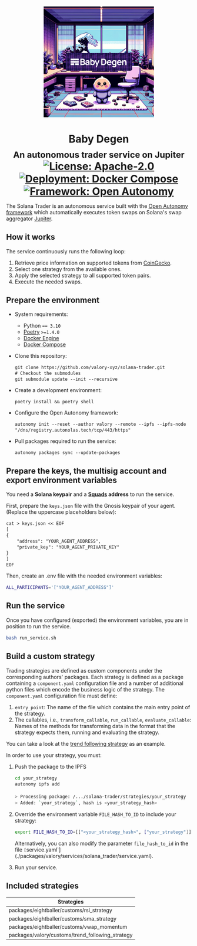 <p align="center">
   <img src="./docs/images/baby-degen-logo.png" width=300>
</p>

<h1 align="center" style="margin-bottom: 0;">
    Baby Degen
    <br /><sub>An autonomous trader service on Jupiter</sub>
    <br />
    <a href="https://github.com/valory-xyz/solana-trader/blob/main/LICENSE"><img alt="License: Apache-2.0" src="https://img.shields.io/github/license/valory-xyz/solana-trader"></a>
    <a href="https://docs.docker.com/compose/"><img alt="Deployment: Docker Compose" src="https://img.shields.io/badge/deployment-Docker%20Compose-blue"></a>
    <a href="https://pypi.org/project/open-autonomy/"><img alt="Framework: Open Autonomy" src="https://img.shields.io/badge/framework-Open%20Autonomy-blueviolet"></a>
</h1>

The Solana Trader is an autonomous service built with the [Open Autonomy framework](https://docs.autonolas.network/open-autonomy/) which automatically executes token swaps on Solana's swap aggregator [Jupiter](https://jup.ag/).

## How it works

The service continuously runs the following loop:

1. Retrieve price information on supported tokens from [CoinGecko](https://www.coingecko.com/).
2. Select one strategy from the available ones.
3. Apply the selected strategy to all supported token pairs.
4. Execute the needed swaps.

## Prepare the environment

- System requirements:

  - Python `== 3.10`
  - [Poetry](https://python-poetry.org/docs/) `>=1.4.0`
  - [Docker Engine](https://docs.docker.com/engine/install/)
  - [Docker Compose](https://docs.docker.com/compose/install/)

- Clone this repository:

      git clone https://github.com/valory-xyz/solana-trader.git
      # Checkout the submodules
      git submodule update --init --recursive

- Create a development environment:

      poetry install && poetry shell

- Configure the Open Autonomy framework:

      autonomy init --reset --author valory --remote --ipfs --ipfs-node "/dns/registry.autonolas.tech/tcp/443/https"

- Pull packages required to run the service:

      autonomy packages sync --update-packages


## Prepare the keys, the multisig account and export environment variables

You need a **Solana keypair** and a **[Squads](https://v3.squads.so/) address** to run the service.

First, prepare the `keys.json` file with the Gnosis keypair of your agent. (Replace the uppercase placeholders below):

    cat > keys.json << EOF
    [
    {
        "address": "YOUR_AGENT_ADDRESS",
        "private_key": "YOUR_AGENT_PRIVATE_KEY"
    }
    ]
    EOF

Then, create an .env file with the needed environment variables:
```bash
ALL_PARTICIPANTS='["YOUR_AGENT_ADDRESS"]'
```

## Run the service

Once you have configured (exported) the environment variables, you are in position to run the service.

```bash
bash run_service.sh
```

## Build a custom strategy

Trading strategies are defined as custom components under the corresponding authors' packages. 
Each strategy is defined as a package containing a `component.yaml` configuration file 
and a number of additional python files which encode the business logic of the strategy. 
The `component.yaml` configuration file must define:

1. `entry_point`: The name of the file which contains the main entry point of the strategy.
2. The callables, i.e., `transform_callable`, `run_callable`, `evaluate_callable`: Names of the methods for 
transforming data in the format that the strategy expects them, running and evaluating the strategy.

You can take a look at the [trend following strategy](packages/valory/customs/trend_following_strategy/trend_following_strategy.py) as an example.

In order to use your strategy, you must:

1. Push the package to the IPFS

    ```bash
    cd your_strategy
    autonomy ipfs add

    > Processing package: /.../solana-trader/strategies/your_strategy
    > Added: `your_strategy`, hash is <your_strategy_hash>
    ```

2. Override the environment variable `FILE_HASH_TO_ID` to include your strategy:

    ```bash
    export FILE_HASH_TO_ID=[["<your_strategy_hash>", ["your_strategy"]], ..., ["bafybeiav273ufxg6743rzxkxpx7vzl742prjovngflxlugawxfkz6dhfhi",["follow_trend_strategy"]]]
    ``````

    Alternatively, you can also modify the parameter `file_hash_to_id` in the file `[`service.yaml`](./packages/valory/services/solana_trader/service.yaml).

3. Run your service.


## Included strategies

| Strategies                                       |
|--------------------------------------------------|
| packages/eightballer/customs/rsi_strategy        |
| packages/eightballer/customs/sma_strategy        |
| packages/eightballer/customs/vwap_momentum       |
| packages/valory/customs/trend_following_strategy |
